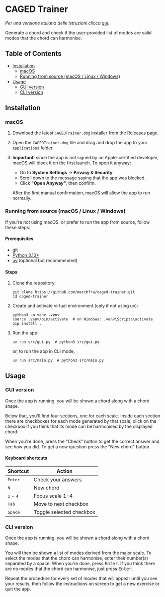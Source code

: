 # CAGED Trainer

*Per una versione italiana delle istruzioni clicca [qui](https://github.com/marchfra/caged-trainer/blob/main/README_IT.md).*

Generate a chord and check if the user-provided list of modes are valid modes that the chord can harmonise.

## Table of Contents

- [Installation](#installation)
    - [macOS](#macos)
    - [Running from source (macOS / Linux / Windows)](#running-from-source-macos--linux--windows)
- [Usage](#usage)
    - [GUI version](#gui-version)
    - [CLI version](#cli-version)

## Installation

### macOS

1. Download the latest `CAGEDTrainer.dmg` installer from the [Releases](https://github.com/marchfra/caged-trainer/releases) page.
2. Open the `CAGEDTrainer.dmg` file and drag and drop the app to your `Applications` folder.
3. **Important**: since the app is not signed by an Apple-certified developer, macOS will block it on the first launch.
    To open it anyway:
    - Go to **System Settings** &rarr; **Privacy & Security**.
    - Scroll down to the message saying that the app was blocked.
    - Click **"Open Anyway"**, then confirm.

    After the first manual confirmation, macOS will allow the app to run normally.

### Running from source (macOS / Linux / Windows)

If you're not using macOS, or prefer to run the app from source, follow these steps:

#### Prerequisites

- git
- [Python 3.10+](https://www.python.org/downloads/)
- [uv](https://github.com/astral-sh/uv) (optional but recommended)

#### Steps

1. Clone the repository:

    ```shell
    git clone https://github.com/marchfra/caged-trainer.git
    cd caged-trainer
    ```

2. Create and activate virtual environment (only if not using uv):

    ```shell
    python3 -m venv .venv
    source .venv/bin/activate  # on Windows: .venv\Scripts\activate
    pip install .
    ```

3. Run the app:

    ```shell
    uv run src/gui.py  # python3 src/gui.py
    ```

    or, to run the app in CLI mode,

    ```shell
    uv run src/main.py  # python3 src/main.py
    ```

## Usage

### GUI version

Once the app is running, you will be shown a chord along with a chord shape.

Below that, you'll find four sections, one for each scale. Inside each section there are checkboxes for each mode generated by that scale; click on the checkbox if you think that its mode can be harmonised by the displayed chord.

When you're done, press the "Check" button to get the correct answer and see how you did. To get a new question press the "New chord" button.

#### Keyboard shortcuts

| Shortcut                    | Action                   |
|-----------------------------|--------------------------|
| <kbd>Enter</kbd>            | Check your answers       |
| <kbd>N</kbd>                | New chord                |
| <kbd>1</kbd> - <kbd>4</kbd> | Focus scale 1-4          |
| <kbd>Tab</kbd>              | Move to next checkbox    |
| <kbd>Space</kbd>            | Toggle selected checkbox |

### CLI version

Once the app is running, you will be shown a chord along with a chord shape.

You will then be shown a list of modes derived from the major scale. To select the modes that the chord can harmonise, enter their number(s) separated by a space. When you're done, press <kbd>Enter</kbd>. If you think there are no modes that the chord can harmonise, just press <kbd>Enter</kbd>.

Repeat the procedure for every set of modes that will appear until you see your results, then follow the instructions on screen to get a new exercise or quit the app.
